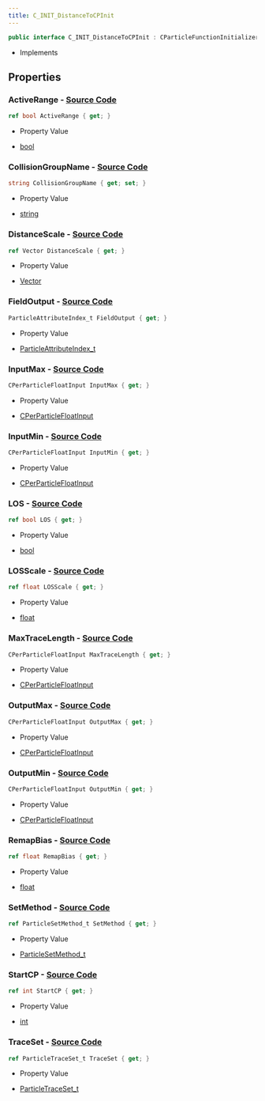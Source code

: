 ```yaml
---
title: C_INIT_DistanceToCPInit
---
```


```csharp
public interface C_INIT_DistanceToCPInit : CParticleFunctionInitializer, CParticleFunction, ISchemaClass<CParticleFunction>, ISchemaClass<CParticleFunctionInitializer>, ISchemaClass<C_INIT_DistanceToCPInit>, ISchemaField, ISchemaClass, INativeHandle
```

- Implements

## Properties

### **ActiveRange** - [Source Code](https://github.com/swiftly-solution/swiftlys2/blob/main/managed/src/SwiftlyS2.Generated/Schemas/Interfaces/C_INIT_DistanceToCPInit.cs#L40)

```csharp
ref bool ActiveRange { get; }
```

- Property Value

- [bool](https://learn.microsoft.com/dotnet/api/system.boolean)

### **CollisionGroupName** - [Source Code](https://github.com/swiftly-solution/swiftlys2/blob/main/managed/src/SwiftlyS2.Generated/Schemas/Interfaces/C_INIT_DistanceToCPInit.cs#L30)

```csharp
string CollisionGroupName { get; set; }
```

- Property Value

- [string](https://learn.microsoft.com/dotnet/api/system.string)

### **DistanceScale** - [Source Code](https://github.com/swiftly-solution/swiftlys2/blob/main/managed/src/SwiftlyS2.Generated/Schemas/Interfaces/C_INIT_DistanceToCPInit.cs#L42)

```csharp
ref Vector DistanceScale { get; }
```

- Property Value

- [Vector](/docs/api/shared/natives/vector)

### **FieldOutput** - [Source Code](https://github.com/swiftly-solution/swiftlys2/blob/main/managed/src/SwiftlyS2.Generated/Schemas/Interfaces/C_INIT_DistanceToCPInit.cs#L16)

```csharp
ParticleAttributeIndex_t FieldOutput { get; }
```

- Property Value

- [ParticleAttributeIndex_t](/docs/api/shared/schemadefinitions/particleattributeindex_t)

### **InputMax** - [Source Code](https://github.com/swiftly-solution/swiftlys2/blob/main/managed/src/SwiftlyS2.Generated/Schemas/Interfaces/C_INIT_DistanceToCPInit.cs#L20)

```csharp
CPerParticleFloatInput InputMax { get; }
```

- Property Value

- [CPerParticleFloatInput](/docs/api/shared/schemadefinitions/cperparticlefloatinput)

### **InputMin** - [Source Code](https://github.com/swiftly-solution/swiftlys2/blob/main/managed/src/SwiftlyS2.Generated/Schemas/Interfaces/C_INIT_DistanceToCPInit.cs#L18)

```csharp
CPerParticleFloatInput InputMin { get; }
```

- Property Value

- [CPerParticleFloatInput](/docs/api/shared/schemadefinitions/cperparticlefloatinput)

### **LOS** - [Source Code](https://github.com/swiftly-solution/swiftlys2/blob/main/managed/src/SwiftlyS2.Generated/Schemas/Interfaces/C_INIT_DistanceToCPInit.cs#L28)

```csharp
ref bool LOS { get; }
```

- Property Value

- [bool](https://learn.microsoft.com/dotnet/api/system.boolean)

### **LOSScale** - [Source Code](https://github.com/swiftly-solution/swiftlys2/blob/main/managed/src/SwiftlyS2.Generated/Schemas/Interfaces/C_INIT_DistanceToCPInit.cs#L36)

```csharp
ref float LOSScale { get; }
```

- Property Value

- [float](https://learn.microsoft.com/dotnet/api/system.single)

### **MaxTraceLength** - [Source Code](https://github.com/swiftly-solution/swiftlys2/blob/main/managed/src/SwiftlyS2.Generated/Schemas/Interfaces/C_INIT_DistanceToCPInit.cs#L34)

```csharp
CPerParticleFloatInput MaxTraceLength { get; }
```

- Property Value

- [CPerParticleFloatInput](/docs/api/shared/schemadefinitions/cperparticlefloatinput)

### **OutputMax** - [Source Code](https://github.com/swiftly-solution/swiftlys2/blob/main/managed/src/SwiftlyS2.Generated/Schemas/Interfaces/C_INIT_DistanceToCPInit.cs#L24)

```csharp
CPerParticleFloatInput OutputMax { get; }
```

- Property Value

- [CPerParticleFloatInput](/docs/api/shared/schemadefinitions/cperparticlefloatinput)

### **OutputMin** - [Source Code](https://github.com/swiftly-solution/swiftlys2/blob/main/managed/src/SwiftlyS2.Generated/Schemas/Interfaces/C_INIT_DistanceToCPInit.cs#L22)

```csharp
CPerParticleFloatInput OutputMin { get; }
```

- Property Value

- [CPerParticleFloatInput](/docs/api/shared/schemadefinitions/cperparticlefloatinput)

### **RemapBias** - [Source Code](https://github.com/swiftly-solution/swiftlys2/blob/main/managed/src/SwiftlyS2.Generated/Schemas/Interfaces/C_INIT_DistanceToCPInit.cs#L44)

```csharp
ref float RemapBias { get; }
```

- Property Value

- [float](https://learn.microsoft.com/dotnet/api/system.single)

### **SetMethod** - [Source Code](https://github.com/swiftly-solution/swiftlys2/blob/main/managed/src/SwiftlyS2.Generated/Schemas/Interfaces/C_INIT_DistanceToCPInit.cs#L38)

```csharp
ref ParticleSetMethod_t SetMethod { get; }
```

- Property Value

- [ParticleSetMethod_t](/docs/api/shared/schemadefinitions/particlesetmethod_t)

### **StartCP** - [Source Code](https://github.com/swiftly-solution/swiftlys2/blob/main/managed/src/SwiftlyS2.Generated/Schemas/Interfaces/C_INIT_DistanceToCPInit.cs#L26)

```csharp
ref int StartCP { get; }
```

- Property Value

- [int](https://learn.microsoft.com/dotnet/api/system.int32)

### **TraceSet** - [Source Code](https://github.com/swiftly-solution/swiftlys2/blob/main/managed/src/SwiftlyS2.Generated/Schemas/Interfaces/C_INIT_DistanceToCPInit.cs#L32)

```csharp
ref ParticleTraceSet_t TraceSet { get; }
```

- Property Value

- [ParticleTraceSet_t](/docs/api/shared/schemadefinitions/particletraceset_t)

